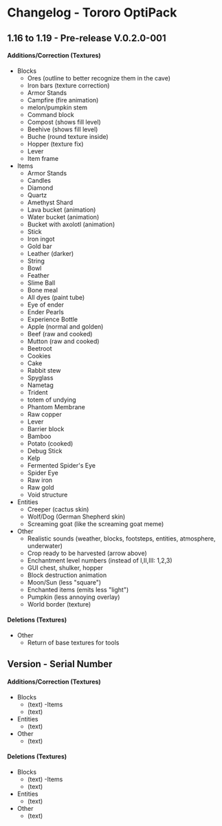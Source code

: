 # Changelog - Tororo OptiPack
## 1.16 to 1.19 - Pre-release V.0.2.0-001

#### Additions/Correction (Textures)
   - Blocks
      - Ores (outline to better recognize them in the cave)
      - Iron bars (texture correction)
      - Armor Stands
      - Campfire (fire animation)
      - melon/pumpkin stem
      - Command block
      - Compost (shows fill level)
      - Beehive (shows fill level)
      - Buche (round texture inside)
      - Hopper (texture fix)
      - Lever
      - Item frame
   - Items
      - Armor Stands
      - Candles
      - Diamond
      - Quartz
      - Amethyst Shard
      - Lava bucket (animation)
      - Water bucket (animation)
      - Bucket with axolotl (animation)
      - Stick
      - Iron ingot
      - Gold bar
      - Leather (darker)
      - String
      - Bowl
      - Feather
      - Slime Ball
      - Bone meal
      - All dyes (paint tube)
      - Eye of ender
      - Ender Pearls
      - Experience Bottle
      - Apple (normal and golden)
      - Beef (raw and cooked)
      - Mutton (raw and cooked)
      - Beetroot
      - Cookies
      - Cake
      - Rabbit stew
      - Spyglass
      - Nametag
      - Trident
      - totem of undying
      - Phantom Membrane
      - Raw copper
      - Lever
      - Barrier block
      - Bamboo
      - Potato (cooked)
      - Debug Stick
      - Kelp
      - Fermented Spider's Eye
      - Spider Eye
      - Raw iron
      - Raw gold
      - Void structure
   - Entities
      - Creeper (cactus skin)
      - Wolf/Dog (German Shepherd skin)
      - Screaming goat (like the screaming goat meme)
   - Other
      - Realistic sounds (weather, blocks, footsteps, entities, atmosphere, underwater)
      - Crop ready to be harvested (arrow above)
      - Enchantment level numbers (instead of I,II,III: 1,2,3)
      - GUI chest, shulker, hopper
      - Block destruction animation
      - Moon/Sun (less "square")
      - Enchanted items (emits less "light")
      - Pumpkin (less annoying overlay)
      - World border (texture)
#### Deletions (Textures)
   - Other
      - Return of base textures for tools
      
## Version -  Serial Number

#### Additions/Correction (Textures)
   - Blocks
      - (text)
   -Items
      - (text)
   - Entities
      - (text)
   - Other
      - (text)
#### Deletions (Textures)
   - Blocks
      - (text)
   -Items
      - (text)
   - Entities
      - (text)
   - Other
      - (text)
